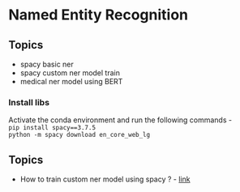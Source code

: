 # Named Entity Recognition
## Topics
- spacy basic ner
- spacy custom ner model train
- medical ner model using BERT
### Install libs
Activate the conda environment and run the following commands - <br>
`pip install spacy==3.7.5`<br>
`python -m spacy download en_core_web_lg`<br>
## Topics
- How to train custom ner model using spacy ? - [link](https://github.com/SHRIDHARKN/data_science/blob/main/projects/nlp/ner/custom-ner-train.ipynb)

